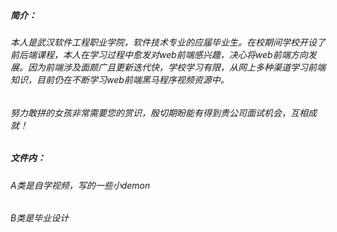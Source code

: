 ##### 简介：

######       本人是武汉软件工程职业学院，软件技术专业的应届毕业生。在校期间学校开设了前后端课程，本人在学习过程中愈发对web前端感兴趣，决心将web前端方向发展。因为前端涉及面颇广且更新迭代快，学校学习有限，从网上多种渠道学习前端知识，目前仍在不断学习web前端黑马程序视频资源中。
######       努力敢拼的女孩非常需要您的赏识，殷切期盼能有得到贵公司面试机会，互相成就！

#####     文件内：

######           A类是自学视频，写的一些小demon

######           B类是毕业设计
